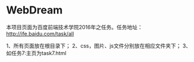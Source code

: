 # WebDream
本项目页面为百度前端技术学院2016年之任务。任务地址：http://ife.baidu.com/task/all

1、所有页面放在根目录下；
2、css，图片、js文件分别放在相应文件夹下；
3、如任务7:主页为task7.html
